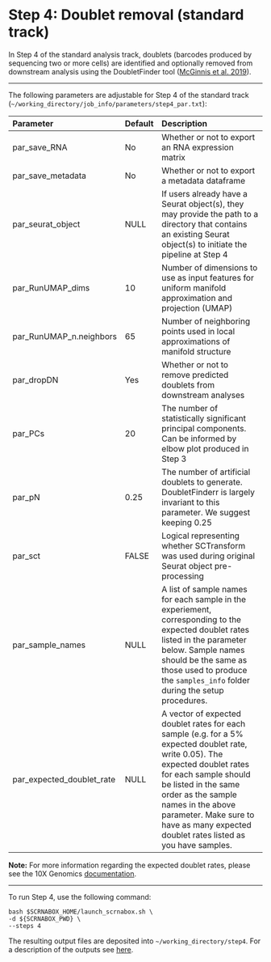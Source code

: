 # Step 4: Doublet removal (standard track)
In Step 4 of the standard analysis track, doublets (barcodes produced by sequencing two or more cells) are identified and optionally removed from downstream analysis using the DoubletFinder tool ([McGinnis et al. 2019](https://www.cell.com/cell-systems/pdfExtended/S2405-4712(19)30073-0)). 
 - - - -

The following parameters are adjustable for Step 4 of the standard track (`~/working_directory/job_info/parameters/step4_par.txt`):

|Parameter|Default|Description|
|:--|:--|:--|
|par_save_RNA| No| Whether or not to export an RNA expression matrix|
|par_save_metadata| No|Whether or not to export a metadata dataframe|
|par_seurat_object| NULL |If users already have a Seurat object(s), they may provide the path to a directory that contains an existing Seurat object(s) to initiate the pipeline at Step 4|
|par_RunUMAP_dims|10| Number of dimensions to use as input features for uniform manifold approximation and projection (UMAP)|
|par_RunUMAP_n.neighbors|65|Number of neighboring points used in local approximations of manifold structure|
|par_dropDN| Yes| Whether or not to remove predicted doublets from downstream analyses|
|par_PCs|20| The number of statistically significant principal components. Can be informed by elbow plot produced in Step 3|
|par_pN|0.25| The number of artificial doublets to generate. DoubletFinderr is largely invariant to this parameter. We suggest keeping 0.25|
|par_sct|FALSE|Logical representing whether SCTransform was used during original Seurat object pre-processing|
|par_sample_names|NULL| A list of sample names for each sample in the experiement, corresponding to the expected doublet rates listed in the parameter below. Sample names should be the same as those used to produce the `samples_info` folder during the setup procedures.|
|par_expected_doublet_rate|NULL| A vector of expected doublet rates for each sample (e.g. for a 5% expected doublet rate, write 0.05). The expected doublet rates for each sample should be listed in the same order as the sample names in the above parameter. Make sure to have as many expected doublet rates listed as you have samples.|

**Note:** For more information regarding the expected doublet rates, please see the 10X Genomics [documentation](https://kb.10xgenomics.com/hc/en-us/articles/360059124751-Why-is-the-multiplet-rate-different-for-the-Next-GEM-Single-Cell-3-LT-v3-1-assay-compared-to-other-single-cell-applications-).

 - - - -

To run Step 4, use the following command:
```
bash $SCRNABOX_HOME/launch_scrnabox.sh \
-d ${SCRNABOX_PWD} \
--steps 4 
```
The resulting output files are deposited into `~/working_directory/step4`. For a description of the outputs see [here](outputs.md).

